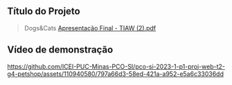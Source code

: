

## Título do Projeto
> Dogs&Cats
[Apresentação Final - TIAW (2).pdf](https://github.com/ICEI-PUC-Minas-PCO-SI/pco-si-2023-1-p1-proj-web-t2-g4-petshop/files/11943822/Apresentacao.Final.-.TIAW.2.pdf)




## Vídeo de demonstração



https://github.com/ICEI-PUC-Minas-PCO-SI/pco-si-2023-1-p1-proj-web-t2-g4-petshop/assets/110940580/797a66d3-58ed-421a-a952-e5a6c33036dd





